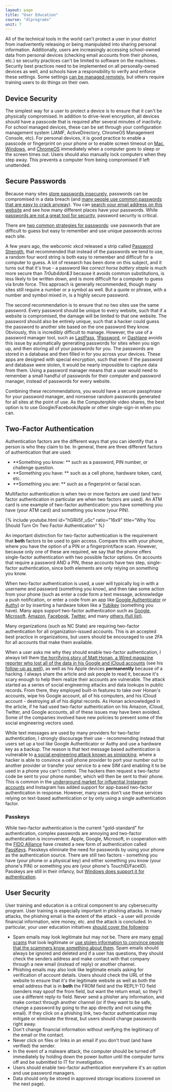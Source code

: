 ```yaml
---
layout: page
title: "User Education"
course: "dlprograms"
unit: 7
---
```

All of the technical tools in the world can't protect a user in your district from inadvertently releasing or being manipulated into sharing personal information.  Additionally, users are increasingly accessing school-owned data from personal devices (checking email accounts from their phones, etc.) so security practices can't be limited to software on the machines. Security best practices need to be implemented on all personally-owned devices as well, and schools have a responsibility to verify and enforce these settings. Some settings [can be managed remotely][1], but others require training users to do things on their own.

## Device Security
The simplest way for a user to protect a device is to ensure that it can't be physically compromised. In addition to drive-level encryption, all devices should have a passcode that is required after several minutes of inactivity. For school managed devices, these can be set through your configuration management system (JAMF, ActiveDirectory, ChromeOS Management Console, etc). For personal devices, it is good practice to enable a passcode or fingerprint on your phone or to enable screen timeout on [Mac][2], [Windows][3], and [ChromeOS][4] immediately when a computer goes to sleep or the screen times out. Users should also manually lock computers when they step away. This prevents a computer from being compromised if left unattended.

## Secure Passwords
Because many sites [store passwords insecurely][5], passwords can be compromised in a data breach (and [many people use common passwords that are easy to crack anyway][6]). You can [search your email address on this website][7] and see how many different places have your passwords.  While [passwords are not a great tool for security][8], password security is critical. 

There are [two common strategies for passwords][9]: use passwords that are difficult to guess but easy to remember and use unique passwords across each site.

A few years ago, the webcomic xkcd released a strip called [Password Strength][10], that recommended that instead of the passwords we tend to use, a random four word string is both easy to remember and difficult for a computer to guess. A lot of research has been done on this subject, and it turns out that it's true - a password like _correct horse battery staple_ is much more secure than _Tr0ub4dor&3_ because it avoids common substitutions, is less likely to be written down, and is more difficult for a computer to guess via brute force. This approach is generally recommended, though many sites still require a number or a symbol as well. But a quote or phrase, with a number and symbol mixed in, is a highly secure password.

The second recommendation is to ensure that no two sites use the same password. Every password should be unique to every website, such that if a website is compromised, the damage will be limited to that one website. The password should also be entirely unique, such that a hacker could guess the password to another site based on the one password they know. Obviously, this is incredibly difficult to manage. However, the use of a password manager tool, such as [LastPass][11], [1Password][12], or [Dashlane][13] avoids this issue by automatically generating passwords for sites when you sign up, and then storing all of your passwords for you. The passwords are stored in a database and then filled in for you across your devices. These apps are designed with special encryption, such that even if the password and database were stolen, it would be nearly impossible to capture data from them. Using a password manager means that a user would need to remember a small handful of passwords for their computer and password manager, instead of passwords for every website. 

Combining these recommendations, you would have a secure passphrase for your password manager, and nonsense random passwords generated for all sites at the point of use. As the Computerphile video shares, the best option is to use Google/Facebook/Apple or other single-sign-in when you can.

## Two-Factor Authentication
Authentication factors are the different ways that you can identify that a person is who they claim to be. In general, there are three different factors of authentication that are used:

* **Something you know: ** such as a password, PIN number, or challenge question.
* **Something you have: ** such as a cell phone, hardware token, card, etc.
* **Something you are: ** such as a fingerprint or facial scan.

Multifactor authentication is when two or more factors are used (and two-factor authentication in particular are when two factors are used). An ATM card is one example of two-factor authentication: you have something you have (your ATM card) and something you know (your PIN).

{% include youtube.html id="hGRii5f_uSc" ratio="16x9" title="Why You Should Turn On Two Factor Authentication" %}

An important distinction for two-factor authentication is the requirement that **both** factors to be used to gain access. Compare this with your phone, where you have the option of a PIN or a fingerprint/face scan. However, because only one of these are required, we say that the phone offers single-factor authentication with two possible factor options. On accounts that require a password AND a PIN, these accounts have two step, single-factor authentication, since both elements are only relying on something you know.

When two-factor authentication is used, a user will typically log in with a username and password (something you know), and then take some action from your phone (such as enter a code form a text message, acknowledge a push notification, or enter a code from an app like [Google Authenticator][14] or [Authy][15]) or by inserting a hardware token like a [Yubikey][16] (something you have). Many apps support two-factor authentication such as [Google][17], [Microsoft][18], [Amazon][19], [Facebook][20], [Twitter][21], and many [others (full list)][22]. 

Many organizations (such as NC State) are requiring two-factor authentication for all organization-issued accounts. This is an accepted best practice in organizations, but users should be encouraged to use 2FA for all accounts that make them available. 

When a user asks me why they should enable two-factor authentication, I always tell them [the horrifying story of Matt Honan, a Wired magazine reporter who lost all of the data in his Google and iCloud accounts][23] (see his [follow-up as well](https://www.wired.com/2012/08/mat-honan-data-recovery/)), as well as his Apple devices **permanently** because of a hacking. I always share the article and ask people to read it, because it's scary enough to help them realize their accounts are vulnerable. The attack started as a series of social engineering attacks and data lookups in public records. From there, they employed built-in features to take over Honan's accounts, wipe his Google account, all of his computers, and his iCloud account - destroying all of his digital records. As Honan acknowledged in the article, if he had used two-factor authentication on his Amazon, iCloud, Twitter, and Google accounts, all of these issues may have been avoided. Some of the companies involved have new policies to prevent some of the social engineering vectors used.

While text messages are used by many providers for two-factor authentication, I strongly discourage their use - recommending instead that users set up a tool like Google Authenticator or Authy and use a hardware key as a backup. The reason is that text message based authentication is vulnerable to [a social engineering attack known as _simjacking_][24], where a hacker is able to convince a cell phone provider to port your number out to another provider or transfer your service to a new SIM card enabling it to be used in a phone you can't control. The hackers then request a two-factor code be sent to your phone number, which will then be sent to their phone. This is common in the [underground market for influential Instagram accounts][25] and Instagram has added support for app-based two-factor authentication in response. However, many users don't use these services relying on text-based authentication or by only using a single authentication factor.

### Passkeys
While two-factor authentication is the current "gold-standard" for authentication, complex passwords are annoying and two-factor authentication is inconvenient. Apple, Google, Microsoft, in cooperation with the [FIDO Alliance](https://fidoalliance.org) have created a new form of authentication called [PassKeys](https://fidoalliance.org/passkeys/). Passkeys eliminate the need for passwords by using your phone as the authentication source. There are still two factors - something you have (your phone or a physical key) and either something you know (your phone's PIN) or something you are (your phone's TouchID/FaceID). Passkeys are still in their infancy, but [Windows does support it for authentication](https://www.microsoft.com/en-us/security/blog/2021/09/15/the-passwordless-future-is-here-for-your-microsoft-account/).

## User Security
User training and education is a critical component to any cybersecurity program. User training is especially important in phishing attacks. In many attacks, the phishing email is the extent of the attack - a user will provide financial information, wire money, etc. and the attack is concluded. In particular, your user education initiatives [should cover the following][26]:
* Spam emails may look legitimate but may not be. There are many [email scams][27] that look legitimate or [use stolen information to convince people that the scammers know something about them][28]. Spam emails should always be ignored and deleted and if a user has questions, they should check the senders address and make contact with that company through a new email (instead of reply) or another channel.
* Phishing emails may also look like legitimate emails asking for verification of account details. Users should check the URL of the website to ensure that it's the legitimate website as well as both the email address that is in **both** the FROM field and the REPLY-TO field (senders may spoof the from field, but want the return email, so they'll use a different reply-to field. Never send a phisher any information, and make contact through another channel (or if they want to be safe, change a password by going to the app directly and not using the email). If they click on a phishing link, two-factor authentication may mitigate or eliminate the threat, but users should change passwords right away.
* Don't change financial information without verifying the legitimacy of the email or the contact. 
* Never click on files or links in an email if you don't trust (and have verified) the sender.
* In the event of a malware attack, the computer should be turned off immediately by holding down the power button until the computer turns off and be submitted to IT for investigation.
* Users should enable two-factor authentication everywhere it's an option and use password managers.
* Data should only be stored in approved storage locations (covered on the next page).

[1]:	https://support.google.com/a/answer/7422256?hl=en
[2]:	https://macpaw.com/how-to/lock-mac-screen
[3]:	https://www.addictivetips.com/windows-tips/automatically-lock-windows-10-system-inactive/
[4]:	https://support.google.com/chromebook/thread/3771150?hl=en
[5]:	https://www.youtube.com/watch?v=8ZtInClXe1Q
[6]:	https://www.youtube.com/watch?v=7U-RbOKanYs
[7]:	https://haveibeenpwned.com
[8]:	https://techcommunity.microsoft.com/t5/azure-active-directory-identity/your-pa-word-doesn-t-matter/ba-p/731984
[9]:	https://www.youtube.com/watch?v=7U-RbOKanYs
[10]:	https://xkcd.com/936/
[11]:	https://www.lastpass.com
[12]:	https://1password.com
[13]:	https://www.dashlane.com
[14]:	https://support.google.com/accounts/answer/1066447?co=GENIE.Platform%3DAndroid&hl=en
[15]:	https://authy.com
[16]:	https://www.yubico.com/products/
[17]:	https://support.google.com/accounts/answer/185839?co=GENIE.Platform%3DDesktop&hl=en
[18]:	https://support.microsoft.com/en-us/help/12408/microsoft-account-how-to-use-two-step-verification
[19]:	https://www.amazon.com/gp/help/customer/display.html?nodeId=202073820
[20]:	https://www.facebook.com/help/148233965247823
[21]:	https://help.twitter.com/en/managing-your-account/two-factor-authentication
[22]:	https://twofactorauth.org
[23]:	https://www.wired.com/2012/08/apple-amazon-mat-honan-hacking/
[24]:	https://www.vice.com/en_uk/article/3kx4ej/sim-jacking-mobile-phone-fraud
[25]:	https://www.vice.com/en_us/article/vbqax3/hackers-sim-swapping-steal-phone-numbers-instagram-bitcoin
[26]:	https://it.nc.gov/resources/cybersecurity-risk-management/cybersecurity-awareness/online-safety-tips
[27]:	https://www.atg.wa.gov/5-common-e-mail-scams
[28]:	https://www.cnbc.com/2019/06/17/email-sextortion-scams-on-the-rise-says-fbi.html